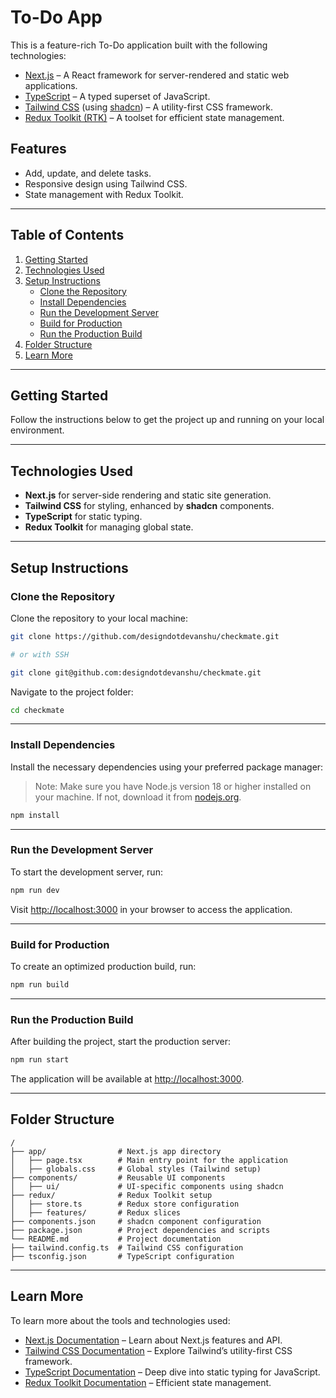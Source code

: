 # To-Do App

This is a feature-rich To-Do application built with the following technologies:

- [Next.js](https://nextjs.org) – A React framework for server-rendered and static web applications.
- [TypeScript](https://www.typescriptlang.org) – A typed superset of JavaScript.
- [Tailwind CSS](https://tailwindcss.com) (using [shadcn](https://ui.shadcn.com)) – A utility-first CSS framework.
- [Redux Toolkit (RTK)](https://redux-toolkit.js.org) – A toolset for efficient state management.

## Features

- Add, update, and delete tasks.
- Responsive design using Tailwind CSS.
- State management with Redux Toolkit.

---

## Table of Contents

1. [Getting Started](#getting-started)
2. [Technologies Used](#technologies-used)
3. [Setup Instructions](#setup-instructions)
   - [Clone the Repository](#clone-the-repository)
   - [Install Dependencies](#install-dependencies)
   - [Run the Development Server](#run-the-development-server)
   - [Build for Production](#build-for-production)
   - [Run the Production Build](#run-the-production-build)
4. [Folder Structure](#folder-structure)
5. [Learn More](#learn-more)

---

## Getting Started

Follow the instructions below to get the project up and running on your local environment.

---

## Technologies Used

- **Next.js** for server-side rendering and static site generation.
- **Tailwind CSS** for styling, enhanced by **shadcn** components.
- **TypeScript** for static typing.
- **Redux Toolkit** for managing global state.

---

## Setup Instructions

### Clone the Repository

Clone the repository to your local machine:

```bash
git clone https://github.com/designdotdevanshu/checkmate.git

# or with SSH

git clone git@github.com:designdotdevanshu/checkmate.git
```

Navigate to the project folder:

```bash
cd checkmate
```

---

### Install Dependencies

Install the necessary dependencies using your preferred package manager:

> Note: Make sure you have Node.js version 18 or higher installed on your machine. If not, download it from [nodejs.org](https://nodejs.org).

```bash
npm install
```

---

### Run the Development Server

To start the development server, run:

```bash
npm run dev
```

Visit [http://localhost:3000](http://localhost:3000) in your browser to access the application.

---

### Build for Production

To create an optimized production build, run:

```bash
npm run build
```

---

### Run the Production Build

After building the project, start the production server:

```bash
npm run start
```

The application will be available at [http://localhost:3000](http://localhost:3000).

---

## Folder Structure

```plaintext
/
├── app/                # Next.js app directory
│   ├── page.tsx        # Main entry point for the application
│   ├── globals.css     # Global styles (Tailwind setup)
├── components/         # Reusable UI components
│   ├── ui/             # UI-specific components using shadcn
├── redux/              # Redux Toolkit setup
│   ├── store.ts        # Redux store configuration
│   ├── features/       # Redux slices
├── components.json     # shadcn component configuration
├── package.json        # Project dependencies and scripts
└── README.md           # Project documentation
├── tailwind.config.ts  # Tailwind CSS configuration
├── tsconfig.json       # TypeScript configuration
```

---

## Learn More

To learn more about the tools and technologies used:

- [Next.js Documentation](https://nextjs.org/docs) – Learn about Next.js features and API.
- [Tailwind CSS Documentation](https://tailwindcss.com/docs) – Explore Tailwind’s utility-first CSS framework.
- [TypeScript Documentation](https://www.typescriptlang.org/docs/) – Deep dive into static typing for JavaScript.
- [Redux Toolkit Documentation](https://redux-toolkit.js.org/introduction/getting-started) – Efficient state management.
